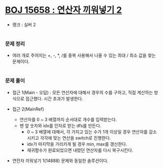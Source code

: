 # [BOJ 15658 : 연산자 끼워넣기 2](https://www.acmicpc.net/problem/15658)
- 랭크 : 실버 2
  <br><br>
  
### 문제 정리
- 여러 개로 주어지는 +, -, *, /를 중복 사용해서 나올 수 있는 최대 / 최소 값을 찾는 문제이다. 
   <br><br>

### 문제 풀이
- 접근 1(Main - 오답) : 모든 연산자에 대해서 경우의 수를 구하고, 직접 계산하는 방식으로 접근했다. 시간 초과가 발생한다.
- 접근 2(MainRef)
   - 연산자를 0 ~ 3 배열까지 순서대로 개수를 입력받는다.
   - 맨 앞 숫자와 idx를 인자로 받는 dfs를 만든다.
     - 0 ~ 3 배열에 대해서, 각 가지고 있는 수가 1개 이상일 경우 연산자를 감소시키고 각각에 맞는 연산을 switch로 진행한다.
     - idx가 마지막을 가리키게 될 경우 min, max를 갱신한다.
     - 재귀함수가 완료되었으면 내렸던 연산자를 다시 복구시킨다.
  
- 연잔자 끼워넣기 1(14888) 문제와 동일한 솔루션이다.


    
    


    
    


